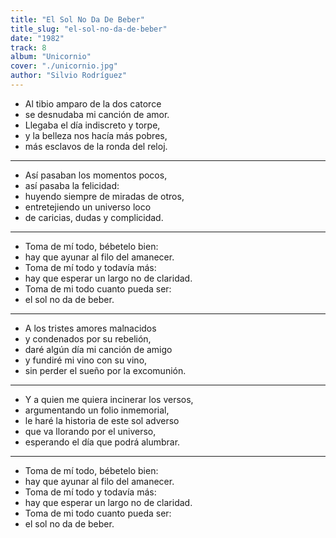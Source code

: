 ```yaml
---
title: "El Sol No Da De Beber"
title_slug: "el-sol-no-da-de-beber"
date: "1982"
track: 8
album: "Unicornio"
cover: "./unicornio.jpg"
author: "Silvio Rodríguez"
---
```


- Al tibio amparo de la dos catorce
- se desnudaba mi canción de amor.
- Llegaba el día indiscreto y torpe,
- y la belleza nos hacía más pobres,
- más esclavos de la ronda del reloj.

---

- Así pasaban los momentos pocos,
- así pasaba la felicidad:
- huyendo siempre de miradas de otros,
- entretejiendo un universo loco
- de caricias, dudas y complicidad.

---

- Toma de mí todo, bébetelo bien:
- hay que ayunar al filo del amanecer.
- Toma de mí todo y todavía más:
- hay que esperar un largo no de claridad.
- Toma de mi todo cuanto pueda ser:
- el sol no da de beber.

---

- A los tristes amores malnacidos
- y condenados por su rebelión,
- daré algún día mi canción de amigo
- y fundiré mi vino con su vino,
- sin perder el sueño por la excomunión.

---

- Y a quien me quiera incinerar los versos,
- argumentando un folio inmemorial,
- le haré la historia de este sol adverso
- que va llorando por el universo,
- esperando el día que podrá alumbrar.

---

- Toma de mí todo, bébetelo bien:
- hay que ayunar al filo del amanecer.
- Toma de mí todo y todavía más:
- hay que esperar un largo no de claridad.
- Toma de mi todo cuanto pueda ser:
- el sol no da de beber.
